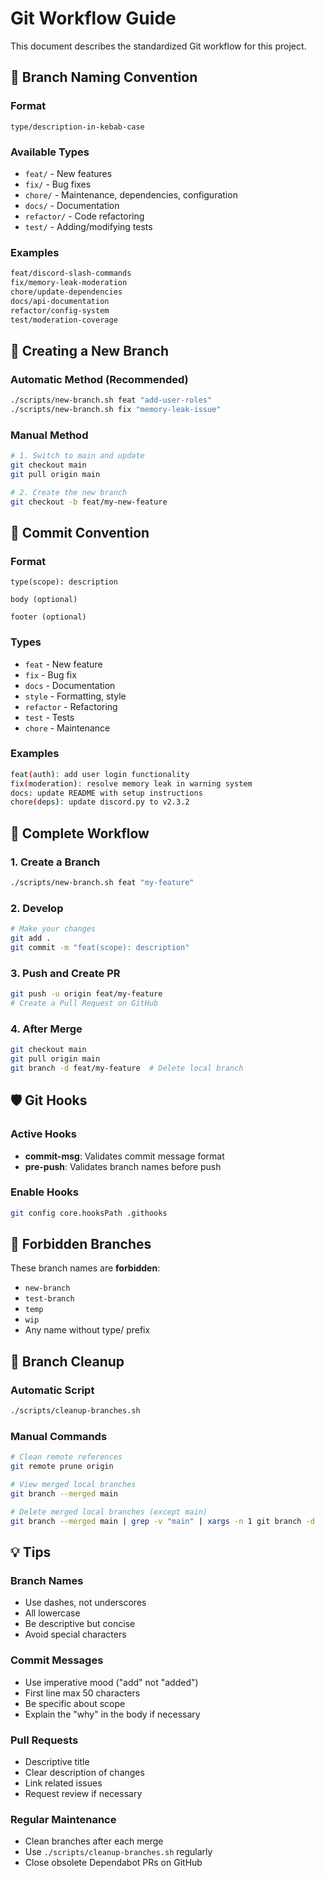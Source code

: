 # Git Workflow Guide

This document describes the standardized Git workflow for this project.

## 🌿 Branch Naming Convention

### Format
```text
type/description-in-kebab-case
```

### Available Types
- `feat/` - New features
- `fix/` - Bug fixes
- `chore/` - Maintenance, dependencies, configuration
- `docs/` - Documentation
- `refactor/` - Code refactoring
- `test/` - Adding/modifying tests

### Examples
```bash
feat/discord-slash-commands
fix/memory-leak-moderation
chore/update-dependencies
docs/api-documentation
refactor/config-system
test/moderation-coverage
```

## 🚀 Creating a New Branch

### Automatic Method (Recommended)
```bash
./scripts/new-branch.sh feat "add-user-roles"
./scripts/new-branch.sh fix "memory-leak-issue"
```

### Manual Method
```bash
# 1. Switch to main and update
git checkout main
git pull origin main

# 2. Create the new branch
git checkout -b feat/my-new-feature
```

## 📝 Commit Convention

### Format
```text
type(scope): description

body (optional)

footer (optional)
```

### Types
- `feat` - New feature
- `fix` - Bug fix
- `docs` - Documentation
- `style` - Formatting, style
- `refactor` - Refactoring
- `test` - Tests
- `chore` - Maintenance

### Examples
```bash
feat(auth): add user login functionality
fix(moderation): resolve memory leak in warning system
docs: update README with setup instructions
chore(deps): update discord.py to v2.3.2
```

## 🔄 Complete Workflow

### 1. Create a Branch
```bash
./scripts/new-branch.sh feat "my-feature"
```

### 2. Develop
```bash
# Make your changes
git add .
git commit -m "feat(scope): description"
```

### 3. Push and Create PR
```bash
git push -u origin feat/my-feature
# Create a Pull Request on GitHub
```

### 4. After Merge
```bash
git checkout main
git pull origin main
git branch -d feat/my-feature  # Delete local branch
```

## 🛡️ Git Hooks

### Active Hooks
- **commit-msg**: Validates commit message format
- **pre-push**: Validates branch names before push

### Enable Hooks
```bash
git config core.hooksPath .githooks
```

## 🚫 Forbidden Branches

These branch names are **forbidden**:
- `new-branch`
- `test-branch`
- `temp`
- `wip`
- Any name without type/ prefix

## 🧹 Branch Cleanup

### Automatic Script
```bash
./scripts/cleanup-branches.sh
```

### Manual Commands
```bash
# Clean remote references
git remote prune origin

# View merged local branches
git branch --merged main

# Delete merged local branches (except main)
git branch --merged main | grep -v "main" | xargs -n 1 git branch -d
```

## 💡 Tips

### Branch Names
- Use dashes, not underscores
- All lowercase
- Be descriptive but concise
- Avoid special characters

### Commit Messages
- Use imperative mood ("add" not "added")
- First line max 50 characters
- Be specific about scope
- Explain the "why" in the body if necessary

### Pull Requests
- Descriptive title
- Clear description of changes
- Link related issues
- Request review if necessary

### Regular Maintenance
- Clean branches after each merge
- Use `./scripts/cleanup-branches.sh` regularly
- Close obsolete Dependabot PRs on GitHub
